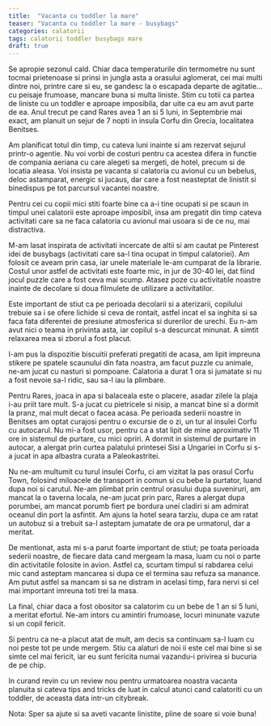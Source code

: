 ```yaml
---
title:  "Vacanta cu toddler la mare"
teaser: "Vacanta cu toddler la mare - busybags"
categories: calatorii
tags: calatorii toddler busybags mare
draft: true
---
```

Se apropie sezonul cald. Chiar daca temperaturile din termometre nu sunt tocmai prietenoase si prinsi in jungla asta a orasului aglomerat, cei mai multi dintre noi, printre care si eu, se gandesc la o escapada departe de agitatie... cu peisaje frumoase, mancare buna si multa liniste.
Stim cu totii ca partea de liniste cu un toddler e aproape imposibila, dar uite ca eu am avut parte de ea.
Anul trecut pe cand Rares avea 1 an si 5 luni, in Septembrie mai exact, am planuit un sejur de 7 nopti in insula Corfu din Grecia, localitatea Benitses.

Am planificat totul din timp, cu cateva luni inainte si am rezervat sejurul printr-o agentie.
Nu voi vorbi de costuri pentru ca acestea difera in functie de compania aeriana cu care alegeti sa mergeti, de hotel, precum si de locatia aleasa. Voi insista pe vacanta si calatoria cu avionul cu un bebelus, deloc astamparat, energic si jucaus, dar care a fost neasteptat de linistit si binedispus pe tot parcursul vacantei noastre.

Pentru cei cu copii mici stiti foarte bine ca a-i tine ocupati si pe scaun in timpul unei calatorii este aproape imposibil, insa am pregatit din timp cateva activitati care sa ne faca calatoria cu avionul mai usoara si de ce nu, mai distractiva.

M-am lasat inspirata de activitati incercate de altii si am cautat pe Pinterest idei de busybags (activitati care sa-l tina ocupat in timpul calatoriei).
Am folosit ce aveam prin casa, iar unele materiale le-am cumparat de la librarie. Costul unor astfel de activitati este foarte mic, in jur de 30-40 lei, dat fiind jocul puzzle care a fost ceva mai scump. 
Atasez poze cu activitatile noastre inainte de decolare si doua filmulete de utilizare a activitatilor.

Este important de stiut ca pe perioada decolarii si a aterizarii, copilului trebuie sa i se ofere lichide si ceva de rontait, astfel incat el sa inghita si sa faca fata diferentei de presiune atmosferica si durerilor de urechi.
Eu n-am avut nici o teama in privinta asta, iar copilul s-a descurcat minunat. A simtit relaxarea mea si zborul a fost placut.

I-am pus la dispozitie biscuitii preferati pregatiti de acasa, am lipit impreuna stikere pe spatele scaunului din fata noastra, am facut puzzle cu animale, ne-am jucat cu nasturi si pompoane. Calatoria a durat 1 ora si jumatate si nu a fost nevoie sa-l ridic, sau sa-l iau la plimbare.

Pentru Rares, joaca in apa si balaceala este o placere, asadar zilele la plaja i-au priit tare mult. S-a jucat cu pietricele si nisip, a mancat bine si a dormit la pranz, mai mult decat o facea acasa.
Pe perioada sederii noastre in Benitses am optat curajosi pentru o excursie de o zi, un tur al insulei Corfu cu autocarul.
Nu mi-a fost usor, pentru ca a stat lipit de mine aproximativ 11 ore in sistemul de purtare, cu mici opriri. A dormit in sistemul de purtare in autocar, a alergat prin curtea palatului printesei Sisi a Ungariei in Corfu si s-a jucat in apa albastra curata a Paleokastritei.

Nu ne-am multumit cu turul insulei Corfu, ci am vizitat la pas orasul Corfu Town, folosind miloacele de transport in comun si cu bebe la purtator, luand dupa noi si carutul. Ne-am plimbat prin centrul orasului dupa suveniruri, am mancat la o taverna locala, ne-am jucat prin parc, Rares a alergat dupa porumbei, am mancat porumb fiert pe bordura unei cladiri si am admirat oceanul din port la asfintit. Am ajuns la hotel seara tarziu, dupa ce am ratat un autobuz si a trebuit sa-l asteptam jumatate de ora pe urmatorul, dar a meritat.

De mentionat, asta mi s-a parut foarte important de stiut; pe toata perioada sederii noastre, de fiecare data cand mergeam la masa, luam cu noi o parte din activitatile folosite in avion. Astfel ca, scurtam timpul si rabdarea celui mic cand asteptam mancarea si dupa ce el termina sau refuza sa manance. Am putut astfel sa mancam si sa ne distram in acelasi timp, fara nervi si cel mai important imreuna toti trei la masa.

La final, chiar daca a fost obositor sa calatorim cu un bebe de 1 an si 5 luni, a meritat efortul. Ne-am intors cu amintiri frumoase, locuri minunate vazute si un copil fericit.

Si pentru ca ne-a placut atat de mult, am decis sa continuam sa-l luam cu noi peste tot pe unde mergem. Stiu ca alaturi de noi ii este cel mai bine si se simte cel mai fericit, iar eu sunt fericita numai vazandu-i privirea si bucuria de pe chip.

In curand revin cu un review nou pentru urmatoarea noastra vacanta planuita si cateva tips and tricks de luat in calcul atunci cand calatoriti cu un toddler, de aceasta data intr-un citybreak.


Nota: Sper sa ajute si sa aveti vacante linistite, pline de soare si voie buna!

